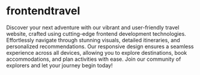 # frontendtravel

Discover your next adventure with our vibrant and user-friendly travel website, crafted using cutting-edge frontend development technologies. Effortlessly navigate through stunning visuals, detailed itineraries, and personalized recommendations. Our responsive design ensures a seamless experience across all devices, allowing you to explore destinations, book accommodations, and plan activities with ease. Join our community of explorers and let your journey begin today!
